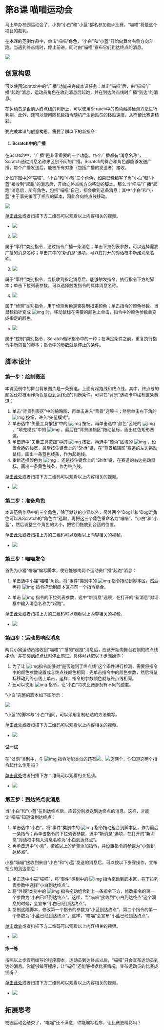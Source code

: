 # 第8课  喵喵运动会



马上举办校园运动会了，小狗“小白”和“小蓝”都名参加跑步比赛，“喵喵”将是这个项目的裁判。

在本课的范例作品中，单击“喵喵”角色，“小白”和“小蓝”开始向舞台右侧方向奔跑。当遇到终点线时，停止前进，同时由“喵喵”宣布它们到达终点的消息。

![](img/8-0.png)





## 创意构思

可以使用Scratch中的“广播”功能来完成本课任务：单击“喵喵”后，由“喵喵”广播“起跑”消息，运动员角色在收到消息后起跑，并在到达终点线时广播“到达”的消息。

在运动员是否到达终点线的判断上，可以使用Scratch中的颜色触碰检测方法进行判别。此外，还可以使用随机数指令随机产生运动员的移动速度，从而使比赛更精彩。



要完成本课的创意构思，需要了解以下的新指令：

1. #### Scratch中的广播

在Scratch中，“广播”是非常重要的一个功能。每个广播都有“消息名称”，Scratch通过消息名称来区别不同的广播。Scratch的舞台和角色都能够发送广播，每个广播发送后，能被所有对象（包括广播的发送者）接收。

比如下图中的“喵喵”、“小白”和“小蓝”三个角色，如果已经编写了当“小白”和“小蓝”接收到“起跑”的消息后，开始向终点线方向移动的脚本。那么当“喵喵”广播“起跑”消息后，所有角色，包括“喵喵”自己，都会收到这条消息；其中“小白”和“小蓝”由于事先编写了相应的脚本，因此会向终点线移动。

![](img/8-1.png)

[单击此处](http://haohaodada.com/video/a20801.php)或者扫描下方二维码可以观看以上内容相关的视频。

- ![](img/a20801.png) 



2. ![](img/8-2.png) 

属于“事件”类别指令，通过指令广播一条消息；单击下拉列表参数，可以选择需要广播的消息名称；单击其中的“新消息”选项，可以在打开的对话框中新建消息名称。



3. ![](img/8-3.png) 

属于“事件”类别指令，当接收到指定消息后，能够触发指令，执行指令下方的脚本；单击下拉列表参数，可以选择触发指令的具体消息名称。



4. ![](img/8-4.png) 

属于“侦测”类别指令，用于侦测角色是否碰到指定颜色；单击指令的颜色参数，当鼠标指针变成 ![img](img/8-6.png) 时，移动鼠标在需要的颜色上单击，指令中的颜色参数会变成指定的颜色。



5. ![](img/8-5.png) 

属于“控制”类别指令，Scratch循环指令中的一种；在满足条件之前，重复执行指令中所包含的脚本；指令中的参数就是停止的条件。





## 脚本设计

### 第一步：绘制赛道

本课范例中的舞台背景图片是一条赛道，上面有起跑线和终点线。其中，终点线的颜色还将被用作角色是否到达终点的判断条件。可以在“背景”选项卡中绘制这条赛道：

1. 单击“背景列表区”中的缩略图，再单击进入“背景”选项卡；然后单击右下角的 ![img](img/8-7.png) 按钮，进入“矢量模式”。
2. 单击选中“矢量工具按钮”中的 ![img](img/8-8.png) 按钮，再单击选中“颜色”区域的 ![img](img/8-9.png) 、“填充模式”中的 ![img](img/8-10.png) ，最后在“背景编辑区”拖动鼠标，画出红色矩形赛道。
3. 单击选中“矢量工具按钮”中的 ![img](img/8-11.png) 按钮，再选中“颜色”区域的 ![img](img/8-12.png) ，设置合适的线宽，最后按住键盘上的“Shift”键，在“背景编辑区”赛道的左边拖动鼠标，画出一条蓝色线条，作为起跑线。
4. 重新选择颜色为 ![img](img/8-13.png) ，还是按住键盘上的“Shift”键，在赛道的右边拖动鼠标，画出一条黄色线条，作为终点线。



[单击此处](http://haohaodada.com/video/a20802.php)或者扫描下方二维码可以观看以上内容相关的视频。

* ![](img/a20802.png) 







### 第二步：准备角色

本课范例作品中的三个角色，除了默认的小猫以外，另外两个“Dog1”和“Dog2”角色可以从Scratch的“角色库”选取，再把这三个角色重命名为“喵喵”、“小白”和“小蓝”，然后调整三个角色的大小，把它们拖放到合适的位置。



[单击此处](http://haohaodada.com/video/a20803.php)或者扫描上方的二维码可以观看以上内容相关的视频。

- ![](img/a20803.png) 





### 第三步：喵喵发令

首先为小猫“喵喵”编写脚本，使它能够向两个运动员广播“起跑”消息：

1. 单击选中小猫“喵喵”角色，将“事件”类别中的 ![img](img/5-1.png) 指令拖动到脚本区，然后再将 ![img](img/8-2.png) 指令拖动到脚本区与前一个指令组合。


2. 单击 ![img](img/8-2.png) 指令的下拉列表参数，选中“新消息”选项，在打开的“新消息”对话框中输入消息名称为“起跑”。



[单击此处](http://haohaodada.com/video/a20804.php)或者扫描上方的二维码可以观看以上内容相关的视频。

* ![](img/a20804.png) 







### 第四步：运动员响应消息

两只小狗运动员接收到“喵喵”广播的“起跑”消息后，应该开始向舞台右侧的终点线移动，并在碰到终点线时停止前进。具体可以按以下步骤操作：

1. 为了让 ![img](img/8-4.png)指令能够对“是否碰到了终点线”这个条件进行检测，需要将指令中的颜色参数设置成与终点线颜色相同：先单击指令中的颜色参数，然后将鼠标移动到终点线上单击，这样，指令的参数颜色就与终点线相同。
2. 还可以使用 ![img](img/7-5.png) 指令，让“小白”每次比赛都拥有不同的速度。

“小白”完整的脚本如下图所示：

![](img/8-14.png)



“小蓝”的脚本与“小白”相同，可以采用复制粘贴的方法编写。



[单击此处](http://haohaodada.com/video/a20805.php)或者扫描下方二维码可以观看以上内容相关的视频。

* ![](img/a20805.png) 





 #### 试一试

 在“侦测”类别中，与 ![img](img/8-4.png) 指令功能类似的还有![](img/8-15.png)、![](img/8-16.png)这两个，你知道这两个指令起什么作用吗？

 [单击此处](http://haohaodada.com/video/a20806.php)或者扫描下方二维码可以观看相关视频。

* ![](img/a20806.png) 







### 第五步：到达终点发消息

当“小白”和“小蓝”在到达终点后，应该分别发送到达终点的消息。这样，才能让“喵喵”知道谁到达终点：

1. 单击选中“小白”，将“事件”类别中的 ![img](img/8-2.png) 指令拖动组合到脚本区，作为最后一条指令；再单击指令的下拉列表参数，选中“新消息”选项，在打开的“新消息”对话框中输入消息名称为“小白到达终点”。
2. 再单击选中“小蓝”，按照以上的步骤添加指令，并设置指令的参数为“小蓝到达终点”。



小猫“喵喵”接收到来自“小白”和“小蓝”发送的消息后，可以按以下步骤操作，宣布相应的到达信息：

1. 单击选中小猫“喵喵”，将“事件”类别中的 ![img](img/8-3.png) 指令拖动到脚本区，在下拉列表参数中选择“小白到达终点”。
2. 将“外观”类别中的 ![img](img/2-2.png) 指令拖动组合到上一条指令下方，修改指令的第一个参数为“小白已经到达终点”。这样，当“喵喵”接收到“小白到达终点”这个消息的时候，会宣布“小白已经到达终点”。
3. 复制这段脚本，修改第一个指令的参数为“小蓝到达终点”，第二个指令的第一个参数为“小蓝已经到达终点”。这样，“喵喵”会宣布“小蓝已经到达终点”。



[单击此处](http://haohaodada.com/video/a20807.php)或者扫描下方二维码可以观看以上内容相关的视频。

* ![](img/a20807.png) 





 #### 练一练

 按照以上步骤所编写的程序脚本，运动员到达终点以后，“喵喵”只会宣布运动员到达的消息。你能够编写程序，让“喵喵”还能够根据比赛情况，宣布运动员的比赛成绩吗？

[单击此处](http://haohaodada.com/video/a20808.php)或者扫描下方二维码可以观看以上内容相关的视频。

- ![](img/a20808.png) 





## 拓展思考

校园运动会结束了，“喵喵”还不满意，你能编写程序，让比赛更精彩吗？